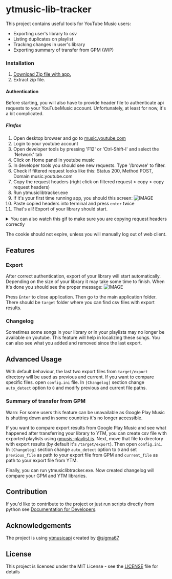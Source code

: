 # ytmusic-lib-tracker 

This project contains useful tools for YouTube Music users:

  * Exporting user's library to csv
  * Listing duplicates on playlist  
  * Tracking changes in user's library
  * Exporting summary of transfer from GPM (WIP)

### Installation

1. [Download Zip file with app.](https://github.com/czifumasa/ytmusic-lib-tracker/releases/latest/download/ytmlt.zip)
1. Extract zip file.

#### Authentication

Before starting, you will also have to provide header file to authenticate api requests to your YouTubeMusic account.
Unfortunately, at least for now, it's a bit complicated.

##### Firefox

1. Open desktop browser and go to [music.youtube.com](https://music.youtube.com)
1. Login to your youtube account
1. Open developer tools by pressing 'F12' or 'Ctrl-Shift-I'  and select the 'Network' tab
1. Click on Home panel in youtube music
1. In developer tools you should see new requests. Type '/browse' to filter.
1. Check if filtered request looks like this: Status 200, Method POST, Domain music.youtube.com
1. Copy the request headers (right click on filtered request > copy > copy request headers)
1. Run ytmusiclibtracker.exe
1. If it's your first time running app, you should this screen:
![IMAGE](https://raw.githubusercontent.com/czifumasa/ytmusic-lib-tracker/cx_freeze/docs/assets/images/welcome_message.JPG) 
1. Paste copied headers into terminal and press `enter` twice
1. That's all! Export of your library should start.

<details>
<summary>You can also watch this gif to make sure you are copying request headers correctly</summary>

![GIF](https://raw.githubusercontent.com/czifumasa/ytmusic-lib-tracker/cx_freeze/docs/assets/images/how_to_copy_headers_firefox.gif)
</details> 

The cookie should not expire, unless you will manually log out of web client.
## Features                                                                                                         
 
### Export 
After correct authentication, export of your library will start automatically. 
Depending on the size of your library it may take some time to finish.
When it's done you should see the proper message:
![IMAGE](https://raw.githubusercontent.com/czifumasa/ytmusic-lib-tracker/cx_freeze/docs/assets/images/welcome_message.JPG) 

Press `Enter` to close application. Then go to the main application folder.
There should be `target` folder where you can find csv files with export results.

### Changelog 
Sometimes some songs in your library or in your playlists may no longer be available on youtube. 
This feature will help in localizing these songs. You can also see what you added and removed since the last export. 

## Advanced Usage
With default behaviour, the last two export files from `target/export` directory will be used as previous and current.
If you want to compare specific files. open `config.ini` file.
In `[Changelog]` section change `auto_detect` option to `0` and modify previous and current file paths.

### Summary of transfer from GPM
Warn: For some users this feature can be unavailable as Google Play Music is shutting down and in some countries it's no longer accessible.

If you want to compare export results from Google Play Music and see what happened after transferring your library to YTM,
you can create csv file with exported playlists using [gmusis-playlist.js](https://github.com/soulfx/gmusic-playlist.js).
Next, move that file to directory with export results (by default it's `/target/export`). 
Then open `config.ini`. In `[Changelog]` section change `auto_detect` option to `0` and set `previous_file` as path to your export file from GPM
and `current_file` as path to your export file from YTM.
  
Finally, you can run ytmusiclibtracker.exe. Now created changelog will compare your GPM and YTM libraries.

## Contribution

If you'd like to contribute to the project or just run scripts directly from python see 
[Documentation for Developers](https://github.com/czifumasa/ytmusic-lib-tracker/blob/cx_freeze/docs/README.md).

## Acknowledgements

The project is using [ytmusicapi](https://github.com/sigma67/ytmusicapi) created by [@sigma67](https://github.com/sigma67)

## License

This project is licensed under the MIT License - see the [LICENSE](LICENSE) file for details



